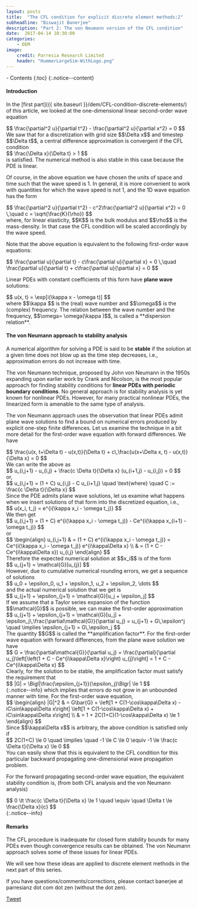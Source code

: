 ```yaml
---
layout: posts
title:  "The CFL condition for explicit discrete element methods:2"
subheadline: "Biswajit Banerjee"
description: "Part 2: The von Neumann version of the CFL condition"
date:  2017-04-14 10:30:00
categories:
    - DEM
image:
    credit: Parresia Research Limited
    header: "HummerLargeSim-WithLogo.png"
---
```

<link rel='stylesheet' type='text/css' href='{{ site.baseurl }}/assets/js/animateCFL.css' />
- Contents
{:toc}
{:.notice--content}

#### Introduction ####
In the [first part]({{ site.baseurl }}/dem/CFL-condition-discrete-elements/) of this article,
we looked at the one-dimensional linear second-order wave equation
<div>
$$
  \frac{\partial^2 u}{\partial t^2} - \frac{\partial^2 u}{\partial x^2} = 0 
$$
</div>
We saw that for a discretization with grid size $$\Delta x$$ and  timestep $$\Delta t$$, a
central difference approximation is convergent if the CFL condition
<div>
$$
  \frac{\Delta x}{\Delta t} > 1
$$
</div>
is satisfied.
The numerical method is also stable in this case because the PDE is linear.

Of course, in the above equation we have chosen the units of space and time such that the
wave speed is 1.  In general, it is more convenient to work with quantities for which the
wave speed is not 1, and the 1D wave equation has the form
<div>
$$
  \frac{\partial^2 u}{\partial t^2} - c^2\frac{\partial^2 u}{\partial x^2} = 0 \,\quad
  c = \sqrt{\frac{K}{\rho}}
$$
</div>
where, for linear elasticity, $$K$$ is the bulk modulus and $$\rho$$ is the mass-density.
In that case the CFL condition will be scaled accordingly by the wave speed.

Note that the above equation is equivalent to the following first-order wave equations:
<div>
$$
  \frac{\partial u}{\partial t} - c\frac{\partial u}{\partial x} = 0 \,\quad
  \frac{\partial u}{\partial t} + c\frac{\partial u}{\partial x} = 0 
$$
</div>

Linear PDEs with constant coefficients of this form have **plane wave** solutions:
<div>
$$
  u(x, t) = \exp[i(\kappa x - \omega t)]
$$
</div>
where $$\kappa $$ is the (real) wave number and $$\omega$$ is the (complex) frequency.  The
relation between the wave number and the frequency, $$\omega= \omega(\kappa )$$,
is called a **dispersion relation**. 

#### The von Neumann approach to stability analysis ####
A numerical algorithm for solving a PDE is said to be **stable** if the solution
at a given time does not blow up as the time step decreases, i.e., approximation errors
do not increase with time.

The von Neumann technique, proposed by John von Neumann in the 1950s expanding upon earlier
work by Crank and Nicolson, is the most popular approach for finding stability conditions
for **linear PDEs with periodic boundary conditions**.  No general approach is for stability
analysis is yet known for nonlinear PDEs.  However, for many practical nonlinear PDEs, the
linearized form is amenable to the same type of analysis.

The von Neumann approach uses the observation that linear PDEs admit plane wave solutions
to find a bound on numerical errors produced by explicit one-step finite differences.
Let us examine the technique in a bit more detail for the first-order wave equation
with forward differences.  We have

<div>
$$
  \frac{u(x, t+\Delta t) - u(x,t)}{\Delta t}
  + c\,\frac{u(x+\Delta x, t) - u(x,t)}{\Delta x} = 0 
$$
</div>
We can write the above as
<div>
$$
  u_{i,j+1} - u_{i,j} + \frac{c \Delta t}{\Delta x} (u_{i+1,j} - u_{i,j}) = 0
$$
</div>
or,
<div>
$$
  u_{i,j+1} =  (1 + C) u_{i,j} - C u_{i+1,j} \quad \text{where} \quad
  C := \frac{c \Delta t}{\Delta x} 
$$
</div>
Since the PDE admits plane wave solutions, let us examine what happens when we insert solutions
of that form into the discretized equation, i.e., 
<div>
$$
  u(x_i, t_j) = e^{i(\kappa x_i - \omega t_j)} 
$$
</div>
We then get
<div>
$$
  u_{i,j+1} = (1 + C) e^{i(\kappa x_i - \omega t_j)}
              - Ce^{i(\kappa x_{i+1} - \omega t_j)} 
$$
</div>
or
<div>
$$
  \begin{align}
  u_{i,j+1} & = (1 + C) e^{i(\kappa x_i - \omega t_j)}
              = Ce^{i(\kappa x_i - \omega t_j)} e^{i\kappa\Delta x} \\
            & = (1 + C - Ce^{i\kappa\Delta x}) u_{i,j} 
  \end{align}
$$
</div>
Therefore the expected numerical solution at $$x_i$$ is of the form
<div>
$$
  u_{j+1} = \mathcal{G}[u_{j}] 
$$
</div>
However, due to cumulative numerical rounding errors, we get a sequence of solutions
<div>
$$
  u_0 + \epsilon_0, u_1 + \epsilon_1, u_2 + \epsilon_2, \dots
$$
</div>
and the actual numerical solution that we get is
<div>
$$
  u_{j+1} + \epsilon_{j+1} = \mathcal{G}[u_j + \epsilon_j] 
$$
</div>
If we assume that a Taylor series expansion of the function $$\mathcal{G}$$ is possible,
we can make the first-order approximation
<div>
$$
  u_{j+1} + \epsilon_{j+1} = \mathcal{G}[u_j] + \epsilon_j\,\frac{\partial\mathcal{G}}{\partial u_j}
    = u_{j+1} + G\,\epsilon^j \quad \implies \epsilon_{j+1} = G\,\epsilon_j 
$$
</div>
The quantity $$G$$ is called the **amplification factor**.  For the first-order wave equation
with forward differences, from the plane wave solution we have
<div>
$$
  G = \frac{\partial\mathcal{G}}{\partial u_j}
    = \frac{\partial}{\partial u_j}\left[\left(1 + C - Ce^{i\kappa\Delta x}\right) u_{j}\right]  
    = 1 + C - Ce^{i\kappa\Delta x} 
$$
</div>
Clearly, for the solution to be stable, the amplification factor must satisfy the requirement that
<div>
$$
  |G| = \Bigl|\frac{\epsilon_{j+1}}{\epsilon_j}\Bigr| \le 1
$$
</div>
{:.notice--info}
which implies that errors do not grow in an unbounded manner with time.  For the first-order wave equation,
<div>
$$
  \begin{align}
  |G|^2 & = G\bar{G} = \left[1 + C(1-\cos\kappa\Delta x) - iC\sin\kappa\Delta x\right]
                     \left[1 + C(1-\cos\kappa\Delta x) + iC\sin\kappa\Delta x\right] \\
        & = 1 + 2C(1+C)(1-\cos\kappa\Delta x) \le 1
  \end{align}
$$
</div>
Since $$\kappa\Delta x$$ is arbitrary, the above condition is satisfied only if
<div>
$$
  2C(1+C) \le 0 \quad \implies \quad -1 \le C \le 0
   \equiv -1 \le \frac{c \Delta t}{\Delta x} \le 0
$$
</div>
You can easily show that this is equivalent to the CFL condition for this particular
backward propagating one-dimensional wave propagation problem.

For the forward propagating second-order wave equation, the equivalent stability condition is,
(from both CFL analysis and the von Neumann analysis)
<div>
$$
   0 \lt \frac{c \Delta t}{\Delta x} \le 1 \quad \equiv \quad
   \Delta t \le \frac{\Delta x}{c}
$$
</div>
{:.notice--info}

#### Remarks ####
The CFL procedure is inadequate for closed form stability bounds for many PDEs even though
convergence results can be obtained.  The von Neumann approach solves some of these issues
for linear PDEs.  

We will see how these ideas are applied to discrete element methods in the next part of this
series.

If you have questions/comments/corrections, please contact banerjee at parresianz dot com dot zen (without the dot zen).


<a class="twitter-share-button" href="https://twitter.com/intent/tweet" data-via="parresianz"> Tweet</a>
<script src="//platform.linkedin.com/in.js" type="text/javascript">
  lang: en_US
</script>
<script type="IN/Share" data-counter="right"></script>

